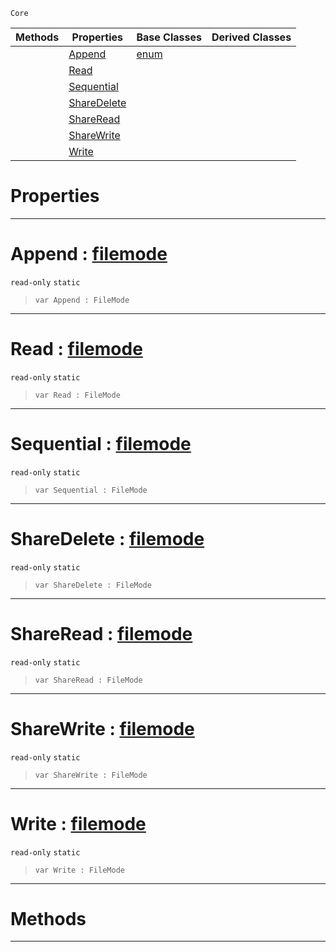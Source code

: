  `Core`

|Methods|Properties|Base Classes|Derived Classes|
|---|---|---|---|
| |[ Append](https://github.com/PlasmaEngine/PlasmaDocs/blob/master/code_reference/lightning_base_types/filemode.markdown#append-plasma-engine-docum)|[enum](https://github.com/PlasmaEngine/PlasmaDocs/blob/master/code_reference/lightning_base_types/enum.markdown)| |
| |[ Read](https://github.com/PlasmaEngine/PlasmaDocs/blob/master/code_reference/lightning_base_types/filemode.markdown#read-plasma-engine-documen)| | |
| |[ Sequential](https://github.com/PlasmaEngine/PlasmaDocs/blob/master/code_reference/lightning_base_types/filemode.markdown#sequential-plasma-engine-d)| | |
| |[ ShareDelete](https://github.com/PlasmaEngine/PlasmaDocs/blob/master/code_reference/lightning_base_types/filemode.markdown#sharedelete-plasma-engine)| | |
| |[ ShareRead](https://github.com/PlasmaEngine/PlasmaDocs/blob/master/code_reference/lightning_base_types/filemode.markdown#shareread-plasma-engine-do)| | |
| |[ ShareWrite](https://github.com/PlasmaEngine/PlasmaDocs/blob/master/code_reference/lightning_base_types/filemode.markdown#sharewrite-plasma-engine-d)| | |
| |[ Write](https://github.com/PlasmaEngine/PlasmaDocs/blob/master/code_reference/lightning_base_types/filemode.markdown#write-plasma-engine-docume)| | |


 #  Properties


---  
 #  Append : [filemode](https://github.com/PlasmaEngine/PlasmaDocs/blob/master/code_reference/lightning_base_types/filemode.markdown)

 `read-only` `static`

> 
> ``` lang=cpp, name=Lightning
> var Append : FileMode


---  
 #  Read : [filemode](https://github.com/PlasmaEngine/PlasmaDocs/blob/master/code_reference/lightning_base_types/filemode.markdown)

 `read-only` `static`

> 
> ``` lang=cpp, name=Lightning
> var Read : FileMode


---  
 #  Sequential : [filemode](https://github.com/PlasmaEngine/PlasmaDocs/blob/master/code_reference/lightning_base_types/filemode.markdown)

 `read-only` `static`

> 
> ``` lang=cpp, name=Lightning
> var Sequential : FileMode


---  
 #  ShareDelete : [filemode](https://github.com/PlasmaEngine/PlasmaDocs/blob/master/code_reference/lightning_base_types/filemode.markdown)

 `read-only` `static`

> 
> ``` lang=cpp, name=Lightning
> var ShareDelete : FileMode


---  
 #  ShareRead : [filemode](https://github.com/PlasmaEngine/PlasmaDocs/blob/master/code_reference/lightning_base_types/filemode.markdown)

 `read-only` `static`

> 
> ``` lang=cpp, name=Lightning
> var ShareRead : FileMode


---  
 #  ShareWrite : [filemode](https://github.com/PlasmaEngine/PlasmaDocs/blob/master/code_reference/lightning_base_types/filemode.markdown)

 `read-only` `static`

> 
> ``` lang=cpp, name=Lightning
> var ShareWrite : FileMode


---  
 #  Write : [filemode](https://github.com/PlasmaEngine/PlasmaDocs/blob/master/code_reference/lightning_base_types/filemode.markdown)

 `read-only` `static`

> 
> ``` lang=cpp, name=Lightning
> var Write : FileMode


---  
 #  Methods


---  
 

 